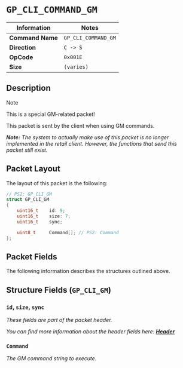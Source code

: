 # `GP_CLI_COMMAND_GM`

| Information               | Notes |
|---                        |---    |
| **Command Name**          | `GP_CLI_COMMAND_GM` |
| **Direction**             | `C -> S` |
| **OpCode**                | `0x001E` |
| **Size**                  | `(varies)` |

## Description

> [!NOTE]
> This is a special GM-related packet!

This packet is sent by the client when using GM commands.

_**Note:** The system to actually make use of this packet is no longer implemented in the retail client. However, the functions that send this packet still exist._

## Packet Layout

The layout of this packet is the following:

```cpp
// PS2: GP_CLI_GM
struct GP_CLI_GM
{
    uint16_t    id: 9;
    uint16_t    size: 7;
    uint16_t    sync;

    uint8_t     Command[]; // PS2: Command
};
```

## Packet Fields

The following information describes the structures outlined above.

## Structure Fields (`GP_CLI_GM`)

### `id`, `size`, `sync`

_These fields are part of the packet header._

_You can find more information about the header fields here: [**Header**](/world/HEADER.md)_

### `Command`

_The GM command string to execute._
